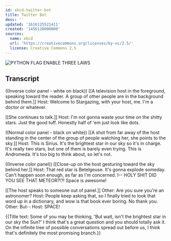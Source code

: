 ```yaml
---
id: xkcd.twitter-bot
title: Twitter Bot
desc: ''
updated: '1616125521411'
created: '1456128000000'
sources:
  name: xkcd
  url: 'https://creativecommons.org/licenses/by-nc/2.5/'
  license: Creative Commons 2.5
---
```

![PYTHON FLAG ENABLE THREE LAWS](https://imgs.xkcd.com/comics/twitter_bot.png)

## Transcript
((Inverse color panel - white on black))
[[A television host in the foreground, speaking toward the reader. A group of other people are in the background behind them.]]
Host: Welcome to Stargazing, with your host, me. I'm a doctor or whatever.

[[She continues to talk.]]
Host: I'm not gonna waste your time on the shitty stars. Just the good tuff. Honestly half of 'em just look like dots.

((Normal color panel - black on white))
[[A shot from far away of the host standing in the center of the group of people watching her, she points to the sky.]]
Host: This is Sirius. It's the brightest star in our sky so it's in charge. It's really two stars, but one of them is barely even trying. This is Andromeda. It's too big to think about, so let's not.

((Inverse color panel))
[[Close-up on the host gesturing toward the sky behind her.]]
Host: That red star is Betelgeuse. It's gonna explode someday. Can't happen soon enough, as far as I'm concerned. I-- 
HOLY SHIT DID YOU SEE THAT METEOR?!?!
 Space is 
awesome!


[[The host speaks to someone out of panel.]]
Other: Are you 
sure
 you're an astronomer?
Host: People keep asking that, so I finally tried to look that word up in a dictionary, and 
wow
 is that book ever boring. No 
thank
 you.
Other: But--
Host: 
SPACE!


{{Title text: Some of you may be thinking, 'But wait, isn't the brightest star in our sky the Sun?' I think that's a great question and you should totally ask it. On the infinite tree of possible conversations spread out before us, I think that's definitely the most promising branch.}}
